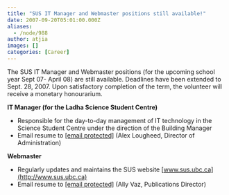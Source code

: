 ```yaml
---
title: "SUS IT Manager and Webmaster positions still available!"
date: 2007-09-20T05:01:00.000Z
aliases:
  - /node/988
author: atjia
images: []
categories: [Career]
---
```


The SUS IT Manager and Webmaster positions (for the upcoming school year Sept 07- April 08) are still available. Deadlines have been extended to Sept. 28, 2007. Upon satisfactory completion of the term, the volunteer will receive a monetary honourarium.

**IT Manager (for the Ladha Science Student Centre)**

*   Responsible for the day-to-day management of IT technology in the Science Student Centre under the direction of the Building Manager
*   Email resume to [\[email protected\]](/cdn-cgi/l/email-protection#ec8d88818582859f989e8d98858382c29f999fac8b818d8580c28f8381) (Alex Lougheed, Director of Administration)

**Webmaster**

*   Regularly updates and maintains the SUS website [www.sus.ubc.ca](http://www.sus.ubc.ca)
*   Email resume to [\[email protected\]](/cdn-cgi/l/email-protection#631316010f0a0002170a0c0d104d10161023040e020a0f4d000c0e) (Ally Vaz, Publications Director)
